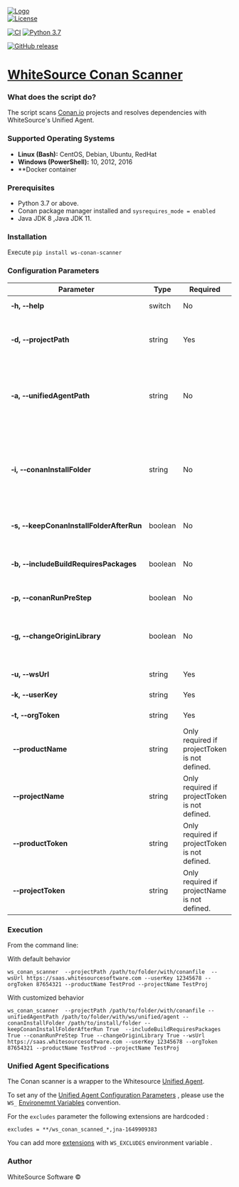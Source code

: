 [![Logo](https://whitesource-resources.s3.amazonaws.com/ws-sig-images/Whitesource_Logo_178x44.png)](https://www.whitesourcesoftware.com/)  
[![License](https://img.shields.io/badge/License-Apache%202.0-yellowgreen.svg)](https://opensource.org/licenses/Apache-2.0)

[![CI](https://github.com/whitesource-ps/ws-conan-scanner/actions/workflows/ci.yml/badge.svg)](https://github.com/whitesource-ps/ws-conan-scanner/actions/workflows/ci.yml)
[![Python 3.7](https://upload.wikimedia.org/wikipedia/commons/thumb/7/76/Blue_Python_3.7%2B_Shield_Badge.svg/86px-Blue_Python_3.7%2B_Shield_Badge.svg.png)](https://www.python.org/downloads/release/python-370/)

[![GitHub release](https://img.shields.io/github/v/release/whitesource-ps/ws-conan-scanner)](https://github.com/whitesource-ps/ws-conan-scanner/releases/latest)

# [WhiteSource Conan Scanner](https://github.com/whitesource-ps/ws-conan-scanner)

### What does the script do?
The script scans [Conan.io](https://docs.conan.io/en/latest/) projects and resolves dependencies with WhiteSource's Unified Agent.

### Supported Operating Systems
- **Linux (Bash):**	CentOS, Debian, Ubuntu, RedHat
- **Windows (PowerShell):**	10, 2012, 2016
- **Docker container

### Prerequisites
- Python 3.7 or above.
- Conan package manager installed and `sysrequires_mode = enabled`
- Java JDK 8 ,Java JDK 11.

### Installation
Execute `pip install ws-conan-scanner`

### Configuration Parameters

| Parameter | Type | Required | Default | Description |
| --- | --- | --- | --- | --- |
| **&#x2011;h,&nbsp;&#x2011;&#x2011;help** | switch | No | |Shows help and usage menu. |
| **&#x2011;d,&nbsp;&#x2011;&#x2011;projectPath** | string | Yes | |The full path directory which contains the `conanfile.txt` / `conanfile.py` path. |
| **&#x2011;a,&nbsp;&#x2011;&#x2011;unifiedAgentPath** | string | No |projectPath|The full path directory which contains the Unified Agent ( will be downloaded if not found on in path.|
| **&#x2011;i,&nbsp;&#x2011;&#x2011;conanInstallFolder** | string | No |projectPath/`%Y%m%d%H%M%S%f` |The folder where the installation of packages outputs the generator files with the information of dependencies. Format: `%Y%m%d%H%M%S%f` . |
| **&#x2011;s,&nbsp;&#x2011;&#x2011;keepConanInstallFolderAfterRun** | boolean | No | False |keeps the Conan install folder after run. |
| **&#x2011;b,&nbsp;&#x2011;&#x2011;includeBuildRequiresPackages** | boolean | No | True |If True, the scanner will include [build_requirements packages](https://docs.conan.io/en/latest/devtools/build_requires.html).   |
| **&#x2011;p,&nbsp;&#x2011;&#x2011;conanRunPreStep** | boolean | No | False |Runs `conan install --build`. |
| **&#x2011;g,&nbsp;&#x2011;&#x2011;changeOriginLibrary** | boolean | No |True|Auto run of [Origin Library change](https://whitesource.atlassian.net/wiki/spaces/WD/pages/34013522/Changing+the+Origin+Library+for+Source+Files) for conan source libraries in Whitesource organization. |
| **&#x2011;u,&nbsp;&#x2011;&#x2011;wsUrl** | string | Yes | |The WhiteSource organization url.|
| **&#x2011;k,&nbsp;&#x2011;&#x2011;userKey** | string | Yes | |The user ( Product Admin ) key.|
| **&#x2011;t,&nbsp;&#x2011;&#x2011;orgToken** | string | Yes | |The organization token.|
| **&nbsp;&#x2011;&#x2011;productName** | string | Only required if projectToken is not defined. | |The product name.|
| **&nbsp;&#x2011;&#x2011;projectName** | string | Only required if projectToken is not defined.  | |The project name.|
| **&nbsp;&#x2011;&#x2011;productToken** | string | Only required if projectToken is not defined. | | The product token.|
| **&nbsp;&#x2011;&#x2011;projectToken** | string | Only required if projectName is not defined.  | |The project token.|

### Execution
From the command line:

With default behavior
```
ws_conan_scanner  --projectPath /path/to/folder/with/conanfile  --wsUrl https://saas.whitesourcesoftware.com --userKey 12345678 --orgToken 87654321 --productName TestProd --projectName TestProj
```
With customized behavior
```
ws_conan_scanner  --projectPath /path/to/folder/with/conanfile --unifiedAgentPath /path/to/folder/with/ws/unified/agent --conanInstallFolder /path/to/install/folder --keepConanInstallFolderAfterRun True  --includeBuildRequiresPackages True --conanRunPreStep True --changeOriginLibrary True --wsUrl https://saas.whitesourcesoftware.com --userKey 12345678 --orgToken 87654321 --productName TestProd --projectName TestProj
```
### Unified Agent Specifications

The Conan scanner is a wrapper to the Whitesource [Unified Agent](https://whitesource.atlassian.net/wiki/spaces/WD/pages/804814917/Unified+Agent+Overview).

To set any of the [Unified Agent Configuration Parameters](https://whitesource.atlassian.net/wiki/spaces/WD/pages/1544880156/Unified+Agent+Configuration+Parameters) , please use the `WS_` [Environemnt Variables](https://whitesource.atlassian.net/wiki/spaces/WD/pages/1544880156/Unified+Agent+Configuration+Parameters#Configuring-the-Unified-Agent-by-Environment-Variables) convention.


For the `excludes` parameter the following extensions are hardcoded :
```
excludes = **/ws_conan_scanned_*,jna-1649909383
```
You can add more [extensions](https://whitesource.atlassian.net/wiki/spaces/WD/pages/1544880156/Unified+Agent+Configuration+Parameters#Includes%2FExcludes-Glob-Patterns) with `WS_EXCLUDES` environment variable .





### Author
WhiteSource Software ©